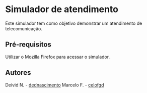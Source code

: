 # Simulador de atendimento
Este simulador tem como objetivo demonstrar um atendimento de telecomunicação.

## Pré-requisitos
Utilizar o Mozilla Firefox para acessar o simulador.

## Autores
Deivid N. - [dednascimento](https://github.com/dednascimento)
Marcelo F. - [celofgd](https://github.com/celofgd)
